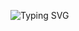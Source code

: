![Typing SVG](https://readme-typing-svg.demolab.com?size=24&duration=2200&pause=900&color=00FF00&center=true&vCenter=true&repeat=false&width=980&lines=%5BSEVERNAYA+CONTROL%5D;Operator:+Nick+%28ClearLotus%29;login:+nick;password:+********;Authorizing...;ACCESS+GRANTED;Console:+Level+7+privileges+confirmed;Loading+GOLDENEYE+control+package...;Orbital+link:+PETYA+%E2%80%93+acquired;Secondary+link:+MISCHA+%E2%80%93+standby;Perigee+window:+T-04%3A00;Arming+protocol:+two-key+sequence;Key+A+%E2%80%93+turned;Key+B+%E2%80%93+turned;Arming:+confirmed;Target+database:+cities.uk.london;Antenna+array:+Cuba+%E2%80%93+dish+alignment;Azimuth:+locked;Elevation:+locked;Uplink+channel:+JANUS+%28encrypted%29;Payload:+EMP+parameters+loaded;Transmit+command:+queued;Natalya_override:+present;boris_flag%3A+I_AM_INVINCIBLE+%E2%86%92+false;Operator+Nick:+hold+fire;Transmission:+aborted;System+state:+safe;>>>+Session+initialized;whoami;ClearLotus;>>>+Awaiting+further+commands)




